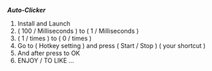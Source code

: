 ***Auto-Clicker***
1. Install and Launch
2. ( 100 / Milliseconds ) to ( 1 / Milliseconds )
3. ( 1 / times ) to ( 0 / times )
4. Go to ( Hotkey setting ) and press ( Start / Stop ) ( your shortcut )
5. And after press to OK
6. ENJOY / TO LIKE ...
